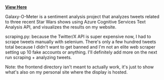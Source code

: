 **[View Here](https://roshda.github.io/galaxy-o-meter)**

Galaxy-O-Meter is a sentiment analysis project that analyzes tweets related to three recent Star Wars shows using Azure Cognitive Services Text Analysis API, and visualizes the results on my website. 

scraping.py: because the Twitter/X API is super expensive now, I had to scrape tweets manually with selenium. There's only a few hundred tweets total because I didn't want to get banned and I'm not an elite web scraper setting up 10 fake accounts or anything. I'll definitely add more on the next run scraping + analyzing tweets. 

Note: the frontend directory isn't meant to actually work, it's just to show what's also on my personal site where the display is hosted.
